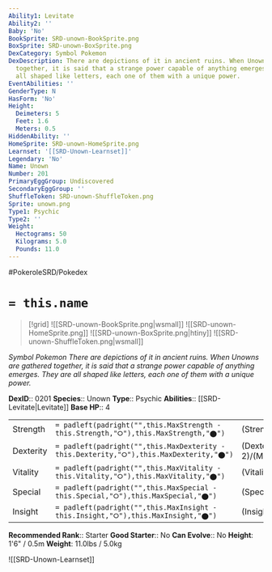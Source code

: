 ```yaml
---
Ability1: Levitate
Ability2: ''
Baby: 'No'
BookSprite: SRD-unown-BookSprite.png
BoxSprite: SRD-unown-BoxSprite.png
DexCategory: Symbol Pokemon
DexDescription: There are depictions of it in ancient ruins. When Unowns are gathered
  together, it is said that a strange power capable of anything emerges. They are
  all shaped like letters, each one of them with a unique power.
EventAbilities: ''
GenderType: N
HasForm: 'No'
Height:
  Deimeters: 5
  Feet: 1.6
  Meters: 0.5
HiddenAbility: ''
HomeSprite: SRD-unown-HomeSprite.png
Learnset: '[[SRD-Unown-Learnset]]'
Legendary: 'No'
Name: Unown
Number: 201
PrimaryEggGroup: Undiscovered
SecondaryEggGroup: ''
ShuffleToken: SRD-unown-ShuffleToken.png
Sprite: unown.png
Type1: Psychic
Type2: ''
Weight:
  Hectograms: 50
  Kilograms: 5.0
  Pounds: 11.0
---
```


#PokeroleSRD/Pokedex

# `= this.name`

> [!grid]
> ![[SRD-unown-BookSprite.png|wsmall]]
> ![[SRD-unown-HomeSprite.png]]
> ![[SRD-unown-BoxSprite.png|htiny]]
> ![[SRD-unown-ShuffleToken.png|wsmall]]


*Symbol Pokemon*
*There are depictions of it in ancient ruins. When Unowns are gathered together, it is said that a strange power capable of anything emerges. They are all shaped like letters, each one of them with a unique power.*

**DexID**:: 0201
**Species**:: Unown
**Type**:: Psychic
**Abilities**:: [[SRD-Levitate|Levitate]]
**Base HP**:: 4

|           |                                                                                        |                                          |
| --------- | -------------------------------------------------------------------------------------- | ---------------------------------------- |
| Strength  | `= padleft(padright("",this.MaxStrength - this.Strength,"⭘"),this.MaxStrength,"⬤")`    | (Strength::2)/(MaxStrength::5)   |
| Dexterity | `= padleft(padright("",this.MaxDexterity - this.Dexterity,"⭘"),this.MaxDexterity,"⬤")` | (Dexterity:: 2)/(MaxDexterity::4) |
| Vitality  | `= padleft(padright("",this.MaxVitality - this.Vitality,"⭘"),this.MaxVitality,"⬤")`    | (Vitality::2)/(MaxVitality::4)   |
| Special   | `= padleft(padright("",this.MaxSpecial - this.Special,"⭘"),this.MaxSpecial,"⬤")`       | (Special::2)/(MaxSpecial::5)     |
| Insight   | `= padleft(padright("",this.MaxInsight - this.Insight,"⭘"),this.MaxInsight,"⬤")`       | (Insight::2)/(MaxInsight::4)     |


**Recommended Rank**:: Starter
**Good Starter**:: No
**Can Evolve**:: No
**Height**: 1'6" / 0.5m
**Weight**: 11.0lbs / 5.0kg

![[SRD-Unown-Learnset]]